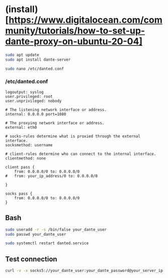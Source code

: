 # (install)[https://www.digitalocean.com/community/tutorials/how-to-set-up-dante-proxy-on-ubuntu-20-04]
```sh
sudo apt update
sudo apt install dante-server

sudo nano /etc/danted.conf
```
### /etc/danted.conf
```
logoutput: syslog
user.privileged: root
user.unprivileged: nobody

# The listening network interface or address.
internal: 0.0.0.0 port=1080

# The proxying network interface or address.
external: eth0

# socks-rules determine what is proxied through the external interface.
socksmethod: username

# client-rules determine who can connect to the internal interface.
clientmethod: none

client pass {
    from: 0.0.0.0/0 to: 0.0.0.0/0
#   from: your_ip_address/0 to: 0.0.0.0/0

}

socks pass {
    from: 0.0.0.0/0 to: 0.0.0.0/0
}
```
## __Bash__
```sh
sudo useradd -r -s /bin/false your_dante_user
sudo passwd your_dante_user

sudo systemctl restart danted.service
```
## __Test connection__
```sh
curl -v -x socks5://your_dante_user:your_dante_password@your_server_ip:1080 http://www.google.com/
```

